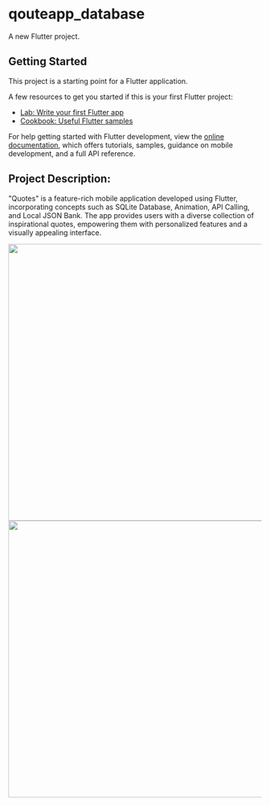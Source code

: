 # qouteapp_database

A new Flutter project.

## Getting Started

This project is a starting point for a Flutter application.

A few resources to get you started if this is your first Flutter project:

- [Lab: Write your first Flutter app](https://docs.flutter.dev/get-started/codelab)
- [Cookbook: Useful Flutter samples](https://docs.flutter.dev/cookbook)

For help getting started with Flutter development, view the
[online documentation](https://docs.flutter.dev/), which offers tutorials,
samples, guidance on mobile development, and a full API reference.

## Project Description:

"Quotes" is a feature-rich mobile application developed using Flutter, incorporating concepts
such as SQLite Database, Animation, API Calling, and Local JSON Bank. The app provides
users with a diverse collection of inspirational quotes, empowering them with personalized
features and a visually appealing interface.

<div>
      <img  height= "550" src="https://github.com/user-attachments/assets/bed87da9-5d6b-4232-957d-1d5386e45b7d"  />
   <img  height= "550" src="https://github.com/user-attachments/assets/48220208-da57-49a7-8026-c684a6ce0993"  />

 

</div>
